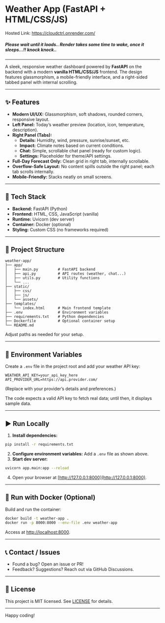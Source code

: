 # Weather App (FastAPI + HTML/CSS/JS)
Hosted Link: https://cloudctrl.onrender.com/
##### Please wait until it loads.. Render takes some time to wake, once it sleeps...!! knock knock..
***

A sleek, responsive weather dashboard powered by **FastAPI** on the backend with a modern **vanilla HTML/CSS/JS** frontend. The design features glassmorphism, a mobile-friendly interface, and a right-sided tabbed panel with internal scrolling.

***

## ✨ Features

- **Modern UI/UX:** Glassmorphism, soft shadows, rounded corners, responsive layout.
- **Left Panel:** Today’s weather preview (location, icon, temperature, description).
- **Right Panel (Tabs):**
    - **Details:** Humidity, wind, pressure, sunrise/sunset, etc.
    - **Impact:** Climate notes based on current conditions.
    - **Chat:** Simple, scrollable chat panel (ready for custom logic).
    - **Settings:** Placeholder for theme/API settings.
- **Full-Day Forecast Only:** Clean grid in right tab, internally scrollable.
- **Overflow-Safe Layout:** No content spills outside the right panel; each tab scrolls internally.
- **Mobile-Friendly:** Stacks neatly on small screens.

***

## 🧱 Tech Stack

- **Backend:** FastAPI (Python)
- **Frontend:** HTML, CSS, JavaScript (vanilla)
- **Runtime:** Uvicorn (dev server)
- **Container:** Docker (optional)
- **Styling:** Custom CSS (no frameworks required)

***

## 📁 Project Structure

```
weather-app/
├── app/
│   ├── main.py         # FastAPI backend
│   ├── api.py          # API routes (weather, chat...)
│   ├── utils.py        # Utility functions
│   └── ...
├── static/
│   ├── css/
│   ├── js/
│   └── assets/
├── templates/
│   └── index.html      # Main frontend template
├── .env                # Environment variables
├── requirements.txt    # Python dependencies
├── Dockerfile          # Optional container setup
└── README.md
```

Adjust paths as needed for your setup.

***

## 🔑 Environment Variables

Create a `.env` file in the project root and add your weather API key:

```env
WEATHER_API_KEY=your_api_key_here
API_PROVIDER_URL=https://api.provider.com/
```

(Replace with your provider’s details and preferences.)

The code expects a valid API key to fetch real data; until then, it displays sample data.

***

## ▶️ Run Locally

1. **Install dependencies:**

```bash
pip install -r requirements.txt
```

2. **Configure environment variables:**
Add a `.env` file as shown above.
3. **Start dev server:**

```bash
uvicorn app.main:app --reload
```

4. Open your browser at [http://127.0.0.1:8000](http://127.0.0.1:8000).

***

## 🐳 Run with Docker (Optional)

Build and run the container:

```bash
docker build -t weather-app .
docker run -p 8000:8000 --env-file .env weather-app
```

Access at [http://localhost:8000](http://localhost:8000).

***

## 📞 Contact / Issues

- Found a bug? Open an issue or PR!
- Feedback? Suggestions? Reach out via GitHub Discussions.

***

## 📖 License

This project is MIT licensed. See [LICENSE](LICENSE) for details.

***

Happy coding!

